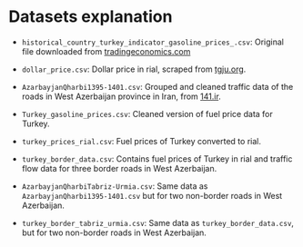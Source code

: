 # Datasets explanation

- `historical_country_turkey_indicator_gasoline_prices_.csv`: Original file downloaded from  [tradingeconomics.com](tradingeconomics.com)
- `dollar_price.csv`: Dollar price in rial, scraped from [tgju.org](tgju.org).
- `AzarbayjanQharbi1395-1401.csv`: Grouped and cleaned traffic data of the roads in West Azerbaijan province in Iran, from [141.ir](141.ir).
- `Turkey_gasoline_prices.csv`: Cleaned version of fuel price data for Turkey.
- `turkey_prices_rial.csv`: Fuel prices of Turkey converted to rial.

- `turkey_border_data.csv`: Contains fuel prices of Turkey in rial and traffic flow data for three border roads in West Azerbaijan.

- `AzarbayjanQharbiTabriz-Urmia.csv`: Same data as `AzarbayjanQharbi1395-1401.csv` but for two non-border roads in West Azerbaijan.
- `turkey_border_tabriz_urmia.csv`: Same data as `turkey_border_data.csv`, but for two non-border roads in West Azerbaijan.
